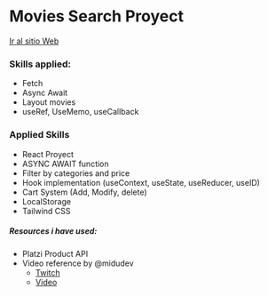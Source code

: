 # Movies Search Proyect

[Ir al sitio Web](https://ebosch14.github.io/EbeMovies/ "Deploy EbeMovies")

### Skills applied:
+ Fetch
+ Async Await
+ Layout movies
+ useRef, UseMemo, useCallback



### Applied Skills

+ React Proyect
+ ASYNC AWAIT function
+ Filter by categories and price
+ Hook implementation (useContext, useState, useReducer, useID)
+ Cart System (Add, Modify, delete)
+ LocalStorage
+ Tailwind CSS

##### Resources i have used:
+ Platzi Product API
+ Video reference by @midudev
  * [Twitch](https://www.twitch.tv/midudev/ "https://www.twitch.tv/midudev")
  * [Video](https://youtu.be/GOEiMwDJ3lc "https://youtu.be/GOEiMwDJ3lc")
